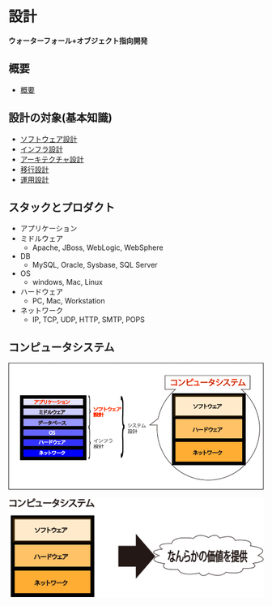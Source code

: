 # 設計

**ウォーターフォール+オブジェクト指向開発**

## 概要

* [概要](00_about)

## 設計の対象(基本知識)

* [ソフトウェア設計](01)
* [インフラ設計](02)
* [アーキテクチャ設計](03_architecture)
* [移行設計](04)
* [運用設計](05)

## スタックとプロダクト

* アプリケーション
* ミドルウェア
    * Apache, JBoss, WebLogic, WebSphere
* DB
    * MySQL, Oracle, Sysbase, SQL Server
* OS
    * windows, Mac, Linux
* ハードウェア
    * PC, Mac, Workstation
* ネットワーク
    * IP, TCP, UDP, HTTP, SMTP, POPS

## コンピュータシステム

![stack_01](image/stack_01.gif)

![stack_01](image/stack_01.png)
